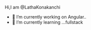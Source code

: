 

Hi,I am @LathaKonakanchi

- 🔭 I’m currently working on Angular..
- 🌱 I’m currently learning ...fullstack

